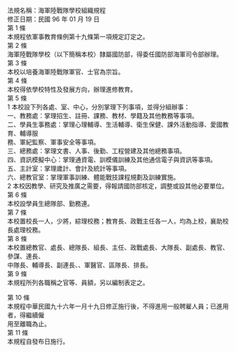法規名稱：海軍陸戰隊學校組織規程  
修正日期：民國 96 年 01 月 19 日  
第 1 條  
本規程依軍事教育條例第十九條第一項規定訂定之。  
第 2 條  
海軍陸戰隊學校（以下簡稱本校）隸屬國防部，得委任國防部海軍司令部辦理。  
第 3 條  
本校以培養海軍陸戰隊軍官、士官為宗旨。  
第 4 條  
本校得依學校特性及發展方向，辦理進修教育。  
第 5 條  
1 本校設下列各處、室、中心，分別掌理下列事項，並得分組辦事：  
一、教務處：掌理招生、註冊、課務、教材、學籍及其他教務等事項。  
二、學員生事務處：掌理心理輔導、生活輔導、衛生保健、課外活動指導、愛國教育、輔導服  
務、軍紀監察、軍事安全等事項。  
三、總務處：掌理文書、人事、後勤、工程營建及其他總務事項。  
四、資訊模擬中心：掌理通資電、訓模儀訓練及其他通信電子與資訊等事項。  
五、主計室：掌理歲計、會計及統計等事項。  
六、總教官室：掌理軍事訓練、體能戰技課程規劃及訓練實施。  
2 本校因教學、研究及推廣之需要，得報請國防部核定，調整或設其他必要單位。  
第 6 條  
本校設學員生總隊部、勤務連。  
第 7 條  
本校置校長一人，少將，綜理校務；教育長、政戰主任各一人，均為上校，襄助校長處理校務。  
第 8 條  
本校置總教官、處長、總隊長、組長、主任、政戰處長、大隊長、副處長、教官、參謀、連長、  
中隊長、輔導長、副連長、、軍醫官、區隊長、排長。  
第 9 條  
本規程所列各職稱之官等、員額，另以編制表定之。  


第 10 條  
本規程中華民國九十六年一月十九日修正施行後，不得進用一般聘雇人員；已進用者，得繼續僱  
用至離職為止。  
第 11 條  
本規程自發布日施行。  



